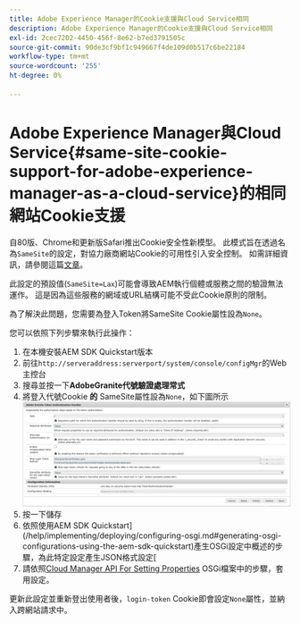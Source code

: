 ```yaml
---
title: Adobe Experience Manager的Cookie支援與Cloud Service相同
description: Adobe Experience Manager的Cookie支援與Cloud Service相同
exl-id: 2cec7202-4450-456f-8e62-b7ed3791505c
source-git-commit: 90de3cf9bf1c949667f4de109d0b517c6be22184
workflow-type: tm+mt
source-wordcount: '255'
ht-degree: 0%

---
```


# Adobe Experience Manager與Cloud Service{#same-site-cookie-support-for-adobe-experience-manager-as-a-cloud-service}的相同網站Cookie支援

自80版、Chrome和更新版Safari推出Cookie安全性新模型。 此模式旨在透過名為`SameSite`的設定，對協力廠商網站Cookie的可用性引入安全控制。 如需詳細資訊，請參閱這篇[文章](https://web.dev/samesite-cookies-explained/)。

此設定的預設值(`SameSite=Lax`)可能會導致AEM執行個體或服務之間的驗證無法運作。 這是因為這些服務的網域或URL結構可能不受此Cookie原則的限制。

為了解決此問題，您需要為登入Token將SameSite Cookie屬性設為`None`。

您可以依照下列步驟來執行此操作：

1. 在本機安裝AEM SDK Quickstart版本
1. 前往`http://serveraddress:serverport/system/console/configMgr`的Web主控台
1. 搜尋並按一下&#x200B;**AdobeGranite代號驗證處理常式**
1. 將登入代號Cookie **的** SameSite屬性設為`None`，如下圖所示
   ![samesite](/help/security/assets/samesite1.png)
1. 按一下儲存
1. 依照使用AEM SDK Quickstart](/help/implementing/deploying/configuring-osgi.md#generating-osgi-configurations-using-the-aem-sdk-quickstart)產生OSGi設定中概述的步驟，為此特定設定產生JSON格式設定[
1. 請依照[Cloud Manager API For Setting Properties](/help/implementing/deploying/configuring-osgi.md#cloud-manager-api-format-for-setting-properties) OSGi檔案中的步驟，套用設定。

更新此設定並重新登出使用者後，`login-token` Cookie即會設定`None`屬性，並納入跨網站請求中。
